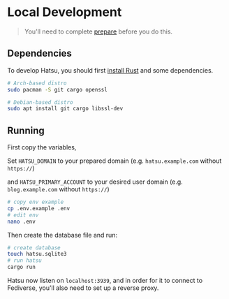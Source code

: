 # Local Development

> You'll need to complete [prepare](./01-prepare.md) before you do this.

## Dependencies

To develop Hatsu, you should first [install Rust](https://www.rust-lang.org/tools/install) and some dependencies.

```bash
# Arch-based distro
sudo pacman -S git cargo openssl

# Debian-based distro
sudo apt install git cargo libssl-dev
```

## Running

First copy the variables,

Set `HATSU_DOMAIN` to your prepared domain
(e.g. `hatsu.example.com` without `https://`)

and `HATSU_PRIMARY_ACCOUNT` to your desired user domain
(e.g. `blog.example.com` without `https://`)

```bash
# copy env example
cp .env.example .env
# edit env
nano .env
```

Then create the database file and run:

```bash
# create database
touch hatsu.sqlite3
# run hatsu
cargo run
```

Hatsu now listen on `localhost:3939`, and in order for it to connect to Fediverse, you'll also need to set up a reverse proxy.
